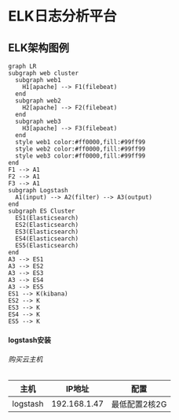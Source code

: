# ELK日志分析平台

## ELK架构图例

```mermaid
graph LR
subgraph web cluster
  subgraph web1
    H1[apache] --> F1(filebeat)
  end
  subgraph web2
    H2[apache] --> F2(filebeat)
  end
  subgraph web3
    H3[apache] --> F3(filebeat)
  end
  style web1 color:#ff0000,fill:#99ff99
  style web2 color:#ff0000,fill:#99ff99
  style web3 color:#ff0000,fill:#99ff99
end
F1 --> A1
F2 --> A1
F3 --> A1
subgraph Logstash
  A1(input) --> A2(filter) --> A3(output)
end
subgraph ES Cluster
  ES1(Elasticsearch)  
  ES2(Elasticsearch)
  ES3(Elasticsearch)
  ES4(Elasticsearch)
  ES5(Elasticsearch)
end
A3 --> ES1
A3 --> ES2
A3 --> ES3
A3 --> ES4
A3 --> ES5
ES1 --> K(kibana)
ES2 --> K
ES3 --> K
ES4 --> K
ES5 --> K
```

#### logstash安装

###### 购买云主机 

| 主机     | IP地址       | 配置          |
| -------- | ------------ | ------------- |
| logstash | 192.168.1.47 | 最低配置2核2G |


